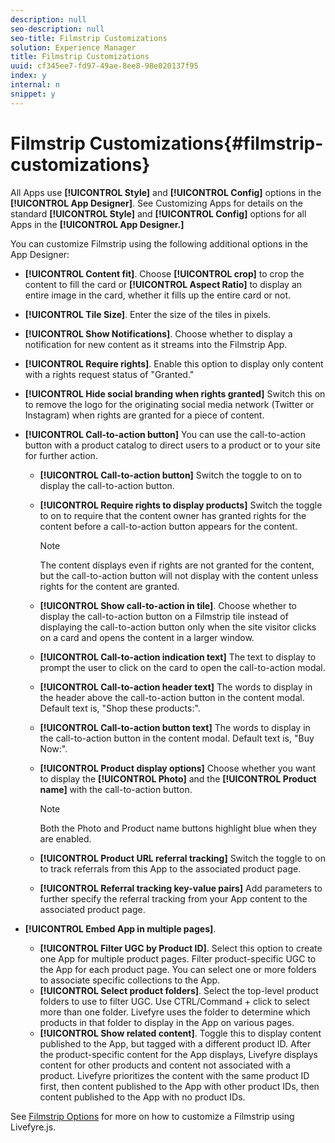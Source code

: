 ```yaml
---
description: null
seo-description: null
seo-title: Filmstrip Customizations
solution: Experience Manager
title: Filmstrip Customizations
uuid: cf345ee7-fd97-49ae-8ee8-98e020137f95
index: y
internal: n
snippet: y
---
```


# Filmstrip Customizations{#filmstrip-customizations}

All Apps use **[!UICONTROL Style]** and **[!UICONTROL Config]** options in the **[!UICONTROL App Designer]**. See Customizing Apps for details on the standard **[!UICONTROL Style]** and **[!UICONTROL Config]** options for all Apps in the **[!UICONTROL App Designer.]**

You can customize Filmstrip using the following additional options in the App Designer:

* **[!UICONTROL Content fit]**. Choose **[!UICONTROL crop]** to crop the content to fill the card or **[!UICONTROL Aspect Ratio]** to display an entire image in the card, whether it fills up the entire card or not.
* **[!UICONTROL Tile Size]**. Enter the size of the tiles in pixels. 
* **[!UICONTROL Show Notifications]**. Choose whether to display a notification for new content as it streams into the Filmstrip App.
* **[!UICONTROL Require rights]**. Enable this option to display only content with a rights request status of "Granted."
* **[!UICONTROL Hide social branding when rights granted]** Switch this on to remove the logo for the originating social media network (Twitter or Instagram) when rights are granted for a piece of content. 

* **[!UICONTROL Call-to-action button]** You can use the call-to-action button with a product catalog to direct users to a product or to your site for further action.

    * **[!UICONTROL Call-to-action button]** Switch the toggle to on to display the call-to-action button.
    
    * **[!UICONTROL Require rights to display products]** Switch the toggle to on to require that the content owner has granted rights for the content before a call-to-action button appears for the content.

      >[!NOTE]
      >
      >The content displays even if rights are not granted for the content, but the call-to-action button will not display with the content unless rights for the content are granted.

    * **[!UICONTROL Show call-to-action in tile]**. Choose whether to display the call-to-action button on a Filmstrip tile instead of displaying the call-to-action button only when the site visitor clicks on a card and opens the content in a larger window.
    * **[!UICONTROL Call-to-action indication text]** The text to display to prompt the user to click on the card to open the call-to-action modal.
    
    * **[!UICONTROL Call-to-action header text]** The words to display in the header above the call-to-action button in the content modal. Default text is, "Shop these products:".
    
    * **[!UICONTROL Call-to-action button text]** The words to display in the call-to-action button in the content modal. Default text is, "Buy Now:".
    
    * **[!UICONTROL Product display options]** Choose whether you want to display the **[!UICONTROL Photo]** and the **[!UICONTROL Product name]** with the call-to-action button.

      >[!NOTE]
      >
      >Both the Photo and Product name buttons highlight blue when they are enabled.

    * **[!UICONTROL Product URL referral tracking]** Switch the toggle to on to track referrals from this App to the associated product page. 
    
    * **[!UICONTROL Referral tracking key-value pairs]** Add parameters to further specify the referral tracking from your App content to the associated product page.

* **[!UICONTROL Embed App in multiple pages]**.

    * **[!UICONTROL Filter UGC by Product ID]**. Select this option to create one App for multiple product pages. Filter product-specific UGC to the App for each product page. You can select one or more folders to associate specific collections to the App.
    * **[!UICONTROL Select product folders]**. Select the top-level product folders to use to filter UGC. Use CTRL/Command + click to select more than one folder. Livefyre uses the folder to determine which products in that folder to display in the App on various pages.
    * **[!UICONTROL Show related content]**. Toggle this to display content published to the App, but tagged with a different product ID. After the product-specific content for the App displays, Livefyre displays content for other products and content not associated with a product. Livefyre prioritizes the content with the same product ID first, then content published to the App with other product IDs, then content published to the App with no product IDs.

See [Filmstrip Options](../c-implementation-process/c-using-livefyre.js-to-create-customize-and-use-apps-on-your-site.md#c_using_livefyre.js_to_create_customize_and_use_apps_on_your_site) for more on how to customize a Filmstrip using Livefyre.js.
